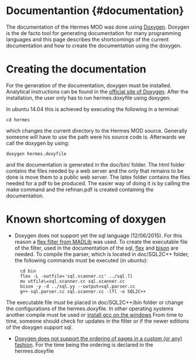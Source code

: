 # Documentantion  {#documentation}

The documentation of the Hermes MOD was done using [Doxygen](http://www.doxygen.nl/). Doxygen is the de facto tool for generating documentation for many programming languages and this page describes the shortcomings of the current documentation and how to create the documentation using the doxygen.

# Creating the documentation  

For the generation of the documentation, doxygen must be installed. Analytical instructions can be found in the [official site of Doxygen](http://www.stack.nl/~dimitri/doxygen/manual/install.html). After the installation, the user only has to run hermes.doxyfile using doxygen.

In ubuntu 14.04 this is achieved by executing the following in a terminal:

	cd hermes 
	
which changes the current directory to the Hermes MOD source. Generally someone will have to use the path were his source code is. Afterwards we call the doxygen by using: 

	doxygen hermes.doxyfile
	
and the documentation is generated in the doc/bin/ folder. The html folder contains the files needed by a web server and the only that remains to be done is move them to a public web server. The latex folder contains the files needed for a pdf to be produced. The easier way of doing it is by calling the make command and the refman.pdf is created containing the documentation.

# Known shortcoming of doxygen

- Doxygen does not support yet the sql language (12/06/2015). For this reason a [flex filter from MADLib](https://github.com/madlib/madlib/wiki/Documentation-Guide-%28Doxygen%29) was used. To create the executable file of the filter, used in the documentation of the sql, [flex](http://flex.sourceforge.net/) and [bison](http://www.gnu.org/software/bison/) are needed. To compile the parser, which is located in doc/SQL2C++ folder, the following commands must be executed (in ubuntu):
		
		cd bin
		flex -L -outfile='sql.scanner.cc' ../sql.ll
		mv utfile\=sql.scanner.cc sql.scanner.cc
 		bison -y -d ../sql.yy --output=sql.parser.cc
 		g++ sql.parser.cc sql.scanner.cc -lfl -o SQL2C++
 	
 The executable file must be placed in doc/SQL2C++/bin folder or change the configurations of the hermes.doxyfile. In other operating systems another compile must be used or [install gcc on the windows](https://gcc.gnu.org/install/binaries.html) 
 From time to time, someone should check for updates in the filter or if the newer editions of the doxygen support sql. 

- [Doxygen does not support the ordering of pages in a custom (or any) fashion](
http://stackoverflow.com/questions/18001897/how-do-you-order-doxygen-custom-pages). For the time being the ordering is declared in the hermes.doxyfile
